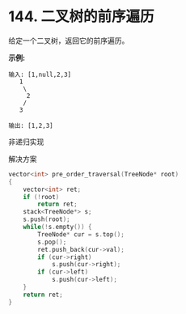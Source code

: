 # 144. 二叉树的前序遍历

给定一个二叉树，返回它的前序遍历。

 **示例:**

```
输入: [1,null,2,3]  
   1
    \
     2
    /
   3 

输出: [1,2,3]
```

非递归实现

解决方案

```c++
vector<int> pre_order_traversal(TreeNode* root)
{
    vector<int> ret;
    if (!root)
        return ret;
    stack<TreeNode*> s;
    s.push(root);
    while(!s.empty()) {
        TreeNode* cur = s.top();
        s.pop();
        ret.push_back(cur->val);
        if (cur->right)
            s.push(cur->right);
        if (cur->left)
            s.push(cur->left);
    }
    return ret;
}
```

